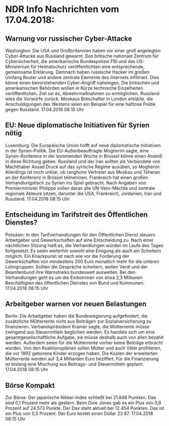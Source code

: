 # NDR Info Nachrichten vom 17.04.2018:


## Warnung vor russischer Cyber-Attacke
Washington:	Die USA und Großbritannien haben vor einer groß angelegten Cyber-Attacke aus Russland gewarnt. Das britische nationale Zentrum für Cybersicherheit, die amerikanische Bundespolizei FBI und das US-Ministerium für Heimatschutz veröffentlichten eine entsprechende, gemeinsame Erklärung. Demnach haben russische Hacker im großen Umfang Router und andere zentrale Elemente des Internets infiltriert. Dies könne einen bevorstehenden Cyber-Angriff nahelegen. Die britischen und amerikanischen Behörden wollen in Kürze technische Einzelheiten veröffentlichen. Ziel sei es, Abwehrmaßnahmen zu ermöglichen. Russland wies die Vorwürfe zurück. Moskaus Botschafter in London erklärte, die Anschuldigungen des Westens seien ein Beispiel für eine haltlose Politik gegen Russland. 17.04.2018 08:15 Uhr 

## EU: Neue diplomatische Initiativen für Syrien nötig
Luxemburg:	Die Europäische Union hofft auf neue diplomatische Initiativen in der Syrien-Politik. Die EU-Außenbeauftragte Mogherini sagte, eine Syrien-Konferenz in der kommenden Woche in Brüssel könne einen Anstoß in diese Richtung geben. Russland und der Iran sollten als Verbündete von Machthaber Assad Druck auf das syrische Regime ausüben, so Mogherini. Allerdings ist noch unklar, ob ranghohe Vertreter aus Moskau und Teheran an der Konferenz in Brüssel teilnehmen. Frankreich hat einen großen Verhandlungstisch zu Syrien ins Spiel gebracht. Nach Angaben von Premierminister Philippe sollen daran alle UN-Veto-Mächte und zentrale regionale Akteure sitzen, darunter die USA, Frankreich, Jordanien, Iran und Russland. 17.04.2018 08:15 Uhr 

## Entscheidung im Tarifstreit des Öffentlichen Dienstes?
Potsdam: In den Tarifverhandlungen für den Öffentlichen Dienst steuern Arbeitgeber und Gewerkschaften auf eine Entscheidung zu. Nach einer nächtlichen Sitzung hieß es, die Verhandlungen würden im Laufe des Tages fortgesetzt. Es seien weiterhin sowohl eine Einigung als auch ein Scheitern möglich. Ein Knackpunkt ist nach wie vor die Forderung der Gewerkschaften von mindestens 200 Euro monatlich mehr für die unteren Lohngruppen. Sollten die Gespräche scheitern, wollen Verdi und der Beamtenbund ihre Warnstreiks bundesweit ausweiten. Bei den Verhandlungen geht es um die Einkommen von etwa 2,3 Millionen Beschäftigten des öffentlichen Dienstes von Bund und Kommunen. 17.04.2018 08:15 Uhr 

## Arbeitgeber warnen vor neuen Belastungen
Berlin: Die Arbeitgeber haben die Bundesregierung aufgefordert, die zusätzliche Mütterrente nicht aus Beiträgen zur Sozialversicherung zu finanzieren. Verbandspräsident Kramer sagte, die Mütterrente müsse zwingend aus Steuermitteln beglichen werden. Es handele sich um eine gesamtgesellschaftliche Aufgabe, sie müsse deshalb auch von allen bezahlt werden. Außerdem seien für die Mütterrente vorher keine Beiträge erbracht worden. Von den Koalitionsplänen sollen Mütter und auch Väter profitieren, die vor 1992 geborene Kinder erzogen haben. Die Kosten der erweiterten Mütterrente werden auf 3,4 Milliarden Euro beziffert. Für die Finanzierung ist bislang eine Mischung aus Beitrags- und Steuermitteln geplant. 17.04.2018 08:15 Uhr 

## Börse Kompakt
Zur Börse: Der japanische Nikkei-Index schließt bei 21.848 Punkten. Das sind  0,1 Prozent mehr als gestern. Beim Dow Jones gab es ein Plus von 0,9 Prozent auf 24.573 Punkte. Der Dax steht aktuell bei 12.454 Punkten. Das ist ein Plus von 0,5 Prozent. Der Euro kostet einen Dollar 23 87. 17.04.2018 08:15 Uhr 
